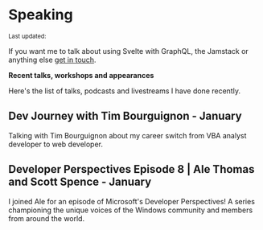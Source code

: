 <script>
  import DateUpdated from '$lib/components/date-updated.svelte'
  import Small from '$lib/components/small.svelte'
  import Spotify from '$lib/components/spotify.svelte'
  import YouTube from '$lib/components/youtube.svelte'
  import SimpleCast from '$lib/components/simple-cast.svelte'
  import Buzzsprout from '$lib/components/buzzsprout.svelte'
</script>

# Speaking

<Small>
  Last updated: <DateUpdated date="2022-03-17" small="true" />
</Small>

If you want me to talk about using Svelte with GraphQL, the Jamstack
or anything else [get in touch].

**Recent talks, workshops and appearances**

Here's the list of talks, podcasts and livestreams I have done
recently.

## Dev Journey with Tim Bourguignon - January

Talking with Tim Bourguignon about my career switch from VBA analyst
developer to web developer.

<Buzzsprout buzzsproutId="190346/9866589-185-scott-spence-from-vba-analyst-to-webdev" />

## Developer Perspectives Episode 8 | Ale Thomas and Scott Spence - January

I joined Ale for an episode of Microsoft's Developer Perspectives! A
series championing the unique voices of the Windows community and
members from around the world.

<YouTube youTubeId='iZc6kkon3Vk' />

<!-- Links  -->

[get in touch]: /contact
